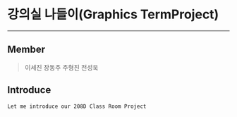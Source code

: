 # 강의실 나들이(Graphics TermProject)
<hr>


## Member
> 이세진
> 장동주
> 주형진
> 전성욱

## Introduce
```
Let me introduce our 208D Class Room Project

```

